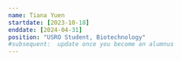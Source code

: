 ```yaml
---
name: Tiana Yuen
startdate: [2023-10-18]
enddate: [2024-04-31]
position: "USRO Student, Biotechnology"
#subsequent:  update once you become an alumnus
---
```

